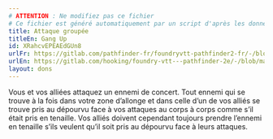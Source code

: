 ```yaml
---
# ATTENTION : Ne modifiez pas ce fichier
# Ce fichier est généré automatiquement par un script d'après les données du module Foundry VTT officiel et de sa traduction
title: Attaque groupée
titleEn: Gang Up
id: XRahcvEPEAEdGUn8
urlFr: https://gitlab.com/pathfinder-fr/foundryvtt-pathfinder2-fr/-/blob/master/data/feats/XRahcvEPEAEdGUn8.htm
urlEn: https://gitlab.com/hooking/foundry-vtt---pathfinder-2e/-/blob/master/packs/data/feats.db/gang-up.json
layout: dons
---
```

Vous et vos alliées attaquez un ennemi de concert. Tout ennemi qui se trouve à la fois dans votre zone d’allonge et dans celle d’un de vos alliés se trouve pris au dépourvu face à vos attaques au corps à corps comme s’il était pris en tenaille. Vos alliés doivent cependant toujours prendre l’ennemi en tenaille s’ils veulent qu’il soit pris au dépourvu face à leurs attaques.
